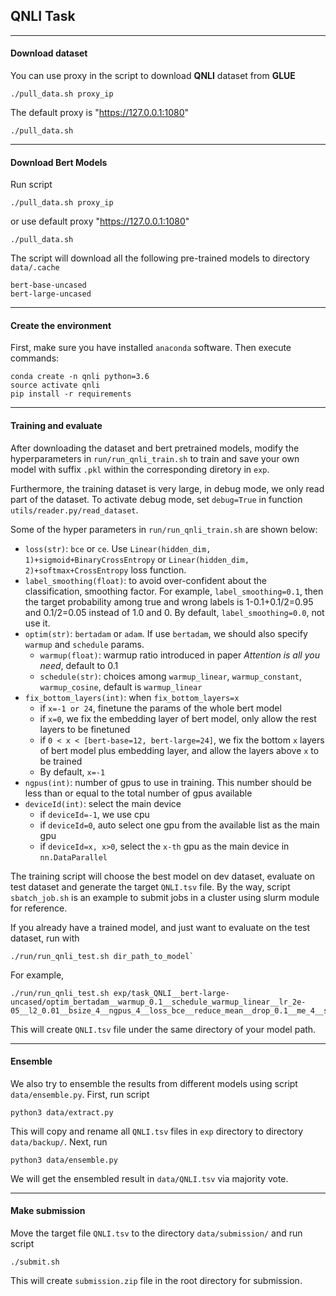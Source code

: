 ## **QNLI Task**

----

#### **Download dataset**

You can use proxy in the script to download **QNLI** dataset from **GLUE**


    ./pull_data.sh proxy_ip


The default proxy is "https://127.0.0.1:1080"


    ./pull_data.sh


----

#### **Download Bert Models**

Run script


    ./pull_data.sh proxy_ip


or use default proxy "https://127.0.0.1:1080"


    ./pull_data.sh


The script will download all the following pre-trained models to directory `data/.cache`

    bert-base-uncased
    bert-large-uncased

----

#### **Create the environment**

First, make sure you have installed `anaconda` software. Then execute commands:

    conda create -n qnli python=3.6
    source activate qnli
    pip install -r requirements


----

#### **Training and evaluate**

After downloading the dataset and bert pretrained models, modify the hyperparameters in `run/run_qnli_train.sh` to train and save your own model with suffix `.pkl` within the corresponding diretory in `exp`. 

Furthermore, the training dataset is very large, in debug mode, we only read part of the dataset. To activate debug mode, set `debug=True` in function `utils/reader.py/read_dataset`. 

Some of the hyper parameters in `run/run_qnli_train.sh` are shown below:

- `loss(str)`: `bce` or `ce`. Use `Linear(hidden_dim, 1)+sigmoid+BinaryCrossEntropy` or `Linear(hidden_dim, 2)+softmax+CrossEntropy` loss function.
- `label_smoothing(float)`: to avoid over-confident about the classification, smoothing factor. For example, `label_smoothing=0.1`, then the target probability among true and wrong labels is 1-0.1+0.1/2=0.95 and 0.1/2=0.05 instead of 1.0 and 0. By default, `label_smoothing=0.0`, not use it.
- `optim(str)`: `bertadam` or `adam`. If use `bertadam`, we should also specify `warmup` and `schedule` params.
    - `warmup(float)`: warmup ratio introduced in paper *Attention is all you need*, default to 0.1
    - `schedule(str)`: choices among `warmup_linear`, `warmup_constant`, `warmup_cosine`, default is `warmup_linear`
- `fix_bottom_layers(int)`: when `fix_bottom_layers=x`
    - if `x=-1 or 24`, finetune the params of the whole bert model
    - if `x=0`, we fix the embedding layer of bert model, only allow the rest layers to be finetuned
    - if `0 < x < [bert-base=12, bert-large=24]`, we fix the bottom `x` layers of bert model plus embedding layer, and allow the layers above `x` to be trained
    - By default, `x=-1`
- `ngpus(int)`: number of gpus to use in training. This number should be less than or equal to the total number of gpus available
- `deviceId(int)`: select the main device
    - if `deviceId=-1`, we use cpu
    - if `deviceId=0`, auto select one gpu from the available list as the main gpu
    - if `deviceId=x, x>0`, select the `x-th` gpu as the main device in `nn.DataParallel`

The training script will choose the best model on dev dataset, evaluate on test dataset and generate the target `QNLI.tsv` file. By the way, script `sbatch_job.sh` is an example to submit jobs in a cluster using slurm module for reference.


If you already have a trained model, and just want to evaluate on the test dataset, run with


    ./run/run_qnli_test.sh dir_path_to_model`


For example,


    ./run/run_qnli_test.sh exp/task_QNLI__bert-large-uncased/optim_bertadam__warmup_0.1__schedule_warmup_linear__lr_2e-05__l2_0.01__bsize_4__ngpus_4__loss_bce__reduce_mean__drop_0.1__me_4__smooth_0.15__fix_-1/


This will create `QNLI.tsv` file under the same directory of your model path.

----

#### **Ensemble**

We also try to ensemble the results from different models using script `data/ensemble.py`. First, run script

    python3 data/extract.py

This will copy and rename all `QNLI.tsv` files in `exp` directory to directory `data/backup/`. Next, run


    python3 data/ensemble.py


We will get the ensembled result in `data/QNLI.tsv` via majority vote.

----

#### **Make submission**

Move the target file `QNLI.tsv` to the directory `data/submission/` and run script


    ./submit.sh


This will create `submission.zip` file in the root directory for submission.